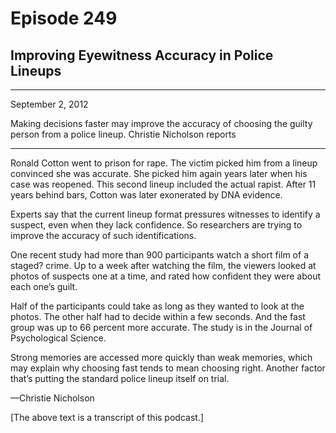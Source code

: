 # Episode 249

## Improving Eyewitness Accuracy in Police Lineups

---

September 2, 2012

Making decisions faster may improve the accuracy of choosing the guilty person from a police lineup. Christie Nicholson reports

---

Ronald Cotton went to prison for rape. The victim picked him from a lineup convinced she was accurate. She picked him again years later when his case was reopened. This second lineup included the actual rapist. After 11 years behind bars, Cotton was later exonerated by DNA evidence.

Experts say that the current lineup format pressures witnesses to identify a suspect, even when they lack confidence. So researchers are trying to improve the accuracy of such identifications.

One recent study had more than 900 participants watch a short film of a staged? crime. Up to a week after watching the film, the viewers looked at photos of suspects one at a time, and rated how confident they were about each one’s guilt.

Half of the participants could take as long as they wanted to look at the photos. The other half had to decide within a few seconds. And the fast group was up to 66 percent more accurate. The study is in the Journal of Psychological Science.

Strong memories are accessed more quickly than weak memories, which may explain why choosing fast tends to mean choosing right. Another factor that’s putting the standard police lineup itself on trial.

—Christie Nicholson

[The above text is a transcript of this podcast.]

